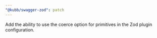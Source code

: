```yaml
---
"@kubb/swagger-zod": patch
---
```


Add the ability to use the coerce option for primitives in the Zod plugin configuration.
